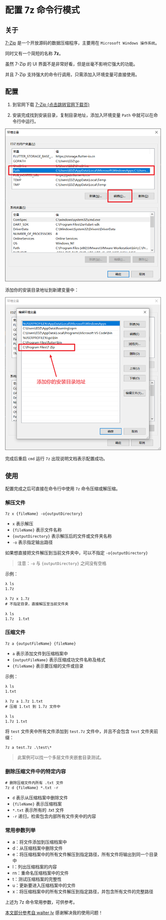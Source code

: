 # 配置 7z 命令行模式

## 关于

[7-Zip](https://www.7-zip.org/) 是一个开放源码的数据压缩程序，主要用在 `Microsoft Windows 操作系统`。

同时又有一个简短的名称 **7z**。

虽然 7-Zip 的 UI 界面不是非常好看，但是丝毫不影响它强大的功能。

并且 7-Zip 支持强大的命令行调用，只需添加入环境变量可直接使用。

## 配置

1. 到官网下载 [7-Zip (点击跳转官网下载页)](https://www.7-zip.org/download.html)

2. 安装完成找到安装目录，复制目录地址，添加入环境变量 `Path` 中就可以在命令行中运行。

![](./images/7z-cmd/Snipaste_2021-10-18_11-56-25.png)

添加你的安装目录地址到新建变量中：

![](./images/7z-cmd/Snipaste_2021-10-18_12-00-32.png)

完成后重启 `cmd` 运行 `7z` 出现说明文档表示配置成功。

## 使用

配置完成之后可直接在命令行中使用 `7z` 命令压缩或解压缩。

### 解压文件

```shell
7z x {fileName} -o{outputDirectory}
```

- `x` 表示解压
- `{fileName}` 表示文件名称
- `{outputDirectory}` 表示解压后的文件或文件夹名称
- `-o` 表示指定输出路径

如果想直接把文件解压到当前文件夹中，可以不指定 `-o{outputDirectory}`

> 注意：`-o` 与 `{outputDirectory}` 之间没有空格

示例：

```shell
λ ls
1.7z

λ 7z x 1.7z
# 不指定目录，直接解压至当前文件夹

λ ls
1.7z  1.txt
```

### 压缩文件

```shell
7z a {outputFileName} {fileName}
```

- `a` 表示添加文件到压缩档案中
- `{outputFileName}` 表示压缩成功文件名称及格式
- `{fileName}` 表示要压缩的文件或目录

示例：

```shell
λ ls
1.txt

λ 7z a 1.7z 1.txt
# 压缩 1.txt 到 1.7z 文件中

λ ls
1.7z 1.txt
```

将 `test` 文件夹中所有文件添加到 `test.7z` 文件中，并且不会包含 `test` 文件夹前缀：

```shell
7z a test.7z .\test\*
```

> 此案例可以找一个多层文件夹嵌套目录测试。

### 删除压缩文件中的特定内容

```shell
# 删除压缩文件内所有 .txt 文件
7z d {fileName} *.txt -r
```

- `d` 表示从压缩档案中删除文件
- `{fileName}` 表示压缩档案
- `*.txt` 表示所有的 .txt 文件
- `-r` 递归，检索包含内部所有文件夹中的内容

### 常用参数列举

- a：将文件添加到压缩档案中
- d：从压缩档案中删除文件
- e：将压缩档案中的所有文件解压到指定路径，所有文件将输出到同一个目录中
- l：列出压缩档案的内容
- rn：重命名压缩档案中的文件
- t：测试压缩档案的完整性
- u：更新要进入压缩档案中的文件
- x：将压缩档案中的所有文件解压到指定路径，并包含所有文件的完整路径

上述为 7z 命令常用参数，可供参考。

[本文部分参考自 walter lv](https://blog.csdn.net/WPwalter/article/details/90638622) 感谢解决我的使用问题！
